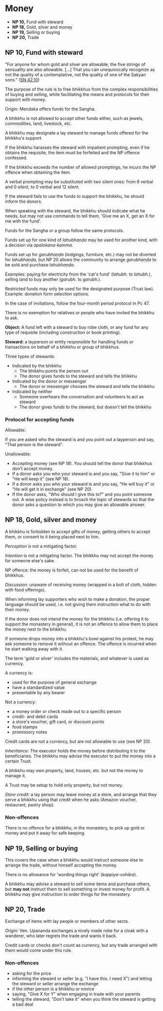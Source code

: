 # Money

-   **NP 10,** Fund with steward
-   **NP 18,** Gold, silver and money
-   **NP 19,** Selling or buying
-   **NP 20,** Trade

## NP 10, Fund with steward

"For anyone for whom gold and silver are allowable, the five strings
of sensuality are also allowable. [...] That you can unequivocally
recognize as not the quality of a contemplative, not the quality of
one of the Sakyan sons." ([SN 42.10](https://www.dhammatalks.org/suttas/SN/SN42_10.html))

The purpose of the rule is to free bhikkhus from the complex responsibilities of
buying and selling, while facilitating the means and protocols for their support
with money.

Origin: Mendaka offers funds for the Sangha.

A bhikkhu is not allowed to accept other funds either, such as jewels,
commodities, land, livestock, etc.

A bhikkhu may designate a lay steward to manage funds offered for the bhikkhu's
support.

If the bhikkhu harasses the steward with impatient prompting, even if he obtains
the requisite, the item must be forfeited and the NP offence confessed.

If the bhikkhu exceeds the number of allowed promptings, he incurs the NP
offence when obtaining the item.

A verbal prompting may be substituted with two silent ones: from 6 verbal and 0
silent, to 0 verbal and 12 silent.

If the steward fails to use the funds to support the bhikkhu, he should inform the donors.

When speaking with the steward, the bhikkhu should indicate what he needs, but
may not use commands to tell them, 'Give me an X, get an X for me with the fund'.

Funds for the Sangha or a group follow the same protocols.

Funds set up for one kind of *lahubhaṇḍa* may be used for another kind, with a
decision via *apalokana-kamma*.

Funds set up for *garubhaṇḍa* (lodgings, furniture, etc.) may not be diverted for
*lahubhaṇḍa*, but NP 20 allows the community to arrange *garubhaṇḍa* to be sold
and purchase *lahubhaṇḍa*.

Examples: paying for electricity from the 'cat's fund' (_lahubh._ to _lahubh._),
selling land to buy another (_garubh._ to _garubh._).

Restricted funds may only be used for the designated purpose (Trust law).
Example: donation form selection options.

In the case of invitations, follow the four-month period protocol in Pc 47.

There is no exemption for relatives or people who have invited the bhikkhu to ask.

**Object:** A fund left with a steward to buy robe cloth, or any fund for any
type of requisite (including construction or book printing).

**Steward:** a layperson or entity responsible for handling funds or
transactions on behalf of a bhikkhu or group of bhikkhus.

Three types of stewards:

<!-- latex
\enlargethispage*{\baselineskip}
-->

- Indicated by the bhikkhu
  - The bhikkhu points the person out
  - The donor gives funds to the steward and tells the bhikkhu
- Indicated by the donor or messenger
  - The donor or messenger chooses the steward and tells the bhikkhu
- Indicated by neither
  - Someone overhears the conversation and volunteers to act as steward
  - The donor gives funds to the steward, but doesn't tell the bhikkhu
  
<!-- latex
\clearpage
-->

### Protocol for accepting funds

Allowable: 

If you are asked who the steward is and you point out a layperson and say, "That
person is the steward".

Unallowable: 

- Accepting money (see NP 18). You should tell the donor that bhikkhus don't
  accept money.
- If a donor asks you who your steward is and you say, "Give it to him" or "He
  will keep it" (see NP 18).
- If a donor asks you who your steward is and you say, "He will buy it" or "He
  will get it in exchange" (see NP 20).
- If the donor asks, "Who should I give this to?" and you point someone out. A
  wise policy instead is to broach the topic of stewards so that the donor asks
  a question to which you may give an allowable answer.
  
## NP 18, Gold, silver and money

A bhikkhu is forbidden to accept gifts of money, getting others to accept them,
or consent to it being placed next to him.

*Perception* is not a mitigating factor.

*Intention* is not a mitigating factor. The bhikkhu may not accept the money for
someone else's sake.

NP offence: the money is forfeit, can not be used for the benefit of bhikkhus.

*Discussion:* unaware of receiving money (wrapped in a bolt of cloth, hidden
with food offerings).

When informing lay supporters who wish to make a donation, the proper language
should be used, i.e. not giving them instruction what to do with their money.

If the donor does not intend the money for the bhikkhu (i.e. offering it to
support the monastery in general), it is not an offence to allow them to place
the money next to the bhikkhu.

If someone drops money into a bhikkhu's bowl against his protest, he may ask
someone to remove it without an offence. The offence is incurred when he start
walking away with it.

The term 'gold or silver' includes the materials, and whatever is used as currency.

A currency is:

- used for the purpose of general exchange
- have a standardized value
- presentable by any bearer

Not a currency:

- a money order or check made out to a specific person
- credit- and debit cards
- a store's voucher, gift card, or discount points
- food stamps
- promissory notes

Credit cards are not a currency, but are not allowable to use (see NP 20).

_Inheritance:_ The executor holds the money before distributing it to the
beneficiaries. The bhikkhu may advise the executor to put the money into a
certain Trust.

A bhikkhu may own property, land, houses, etc. but not the money to manage it.

A Trust may be setup to hold only property, but not money.

_Store credit:_ a lay person may leave money at a store, and arrange that they
serve a bhikkhu using that credit when he asks (Amazon voucher, restaurant,
pastry shop).

### Non-offences

There is no offence for a bhikkhu, in the monastery, to pick up gold or money
and put it away for safe keeping.

## NP 19, Selling or buying

This covers the case when a bhikkhu would instruct someone else to arrange the
trade, without himself accepting the money.

There is no allowance for 'wording things right' (*kappiya-vohāra*).

A bhikkhu may advise a steward to sell some items and purchase others, but **may
not** instruct them to sell something or invest money for profit.
A bhikkhu may give instruction to order things for the monastery.

## NP 20, Trade

Exchange of items with lay people or members of other sects.

*Origin:* Ven. Upananda exchanges a nicely made robe for a cloak with a
wanderer, who later regrets the trade and wants it back.

Credit cards or checks don't count as currency, but any trade arranged with them
would come under this rule.

### Non-offences

- asking for the price
- informing the steward or seller (e.g. "I have this. I need X") and letting the
  steward or seller arrange the exchange
- if the other person is a bhikkhu or novice
- saying, "Give X for Y" when engaging in trade with your parents
- telling the steward, "Don't take it" when you think the steward is getting a
  bad deal
